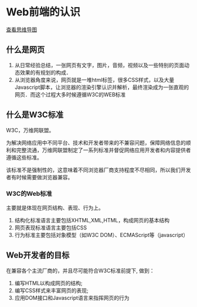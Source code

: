 # Web前端的认识
[查看思维导图](/assets/Web前端.svg)

## 什么是网页

1. 从日常经验总结，一张网页有文字，图片，音频，视频以及一些特别的页面动态效果的有规划的构成．
2. 从浏览器角度来说，网页就是一堆html标签，很多CSS样式，以及大量Javascript脚本，让浏览器的渲染引擎认识并解析，最终渲染成为一张直观的网页．而这个过程大多时候遵循W3C的WEB标准

## 什么是W3C标准

W3C，万维网联盟。 

为解决网络应用中不同平台、技术和开发者带来的不兼容问题，保障网络信息的顺利和完整流通，万维网联盟制定了一系列标准并督促网络应用开发者和内容提供者遵循这些标准。

该标准不是强制性的，这意味着不同浏览器厂商支持程度不尽相同，所以我们开发者有时候需要做浏览器兼容。

### W3C的Web标准

主要就是体现在网页结构、表现、行为上。
1. 结构化标准语言主要包括XHTML,XML,HTML，构成网页的基本结构
2. 网页表现标准语言主要包括CSS
3. 行为标准主要包括对象模型（如W3C DOM）、ECMAScript等（javascript）

## Web开发者的目标

在兼容各个主流厂商的，并且尽可能符合W3C标准前提下, 做到：
1. 编写HTML以构成网页的结构;
2. 编写CSS样式来丰富网页的表现;
3. 应用DOM接口和Javascript语言来指挥网页的行为